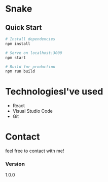 
# Snake


## Quick Start

```bash
# Install dependencies
npm install

# Serve on localhost:3000
npm start

# Build for production
npm run build
```
# TechnologiesI've used

- React
- Visual Studio Code
- Git

# Contact
 feel free to contact with me! 
 
### Version
1.0.0

